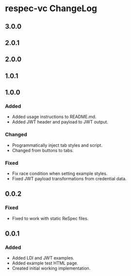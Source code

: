 # respec-vc ChangeLog

## 3.0.0

## 2.0.1

## 2.0.0

## 1.0.1

## 1.0.0

### Added
- Added usage instructions to README.md.
- Added JWT header and payload to JWT output.

### Changed
- Programmatically inject tab styles and script.
- Changed from buttons to tabs.

### Fixed
- Fix race condition when setting example styles.
- Fixed JWT payload transformations from credential data.

## 0.0.2

### Fixed
- Fixed to work with static ReSpec files.

## 0.0.1

### Added
- Added LDI and JWT examples.
- Added example test HTML page.
- Created initial working implementation.
